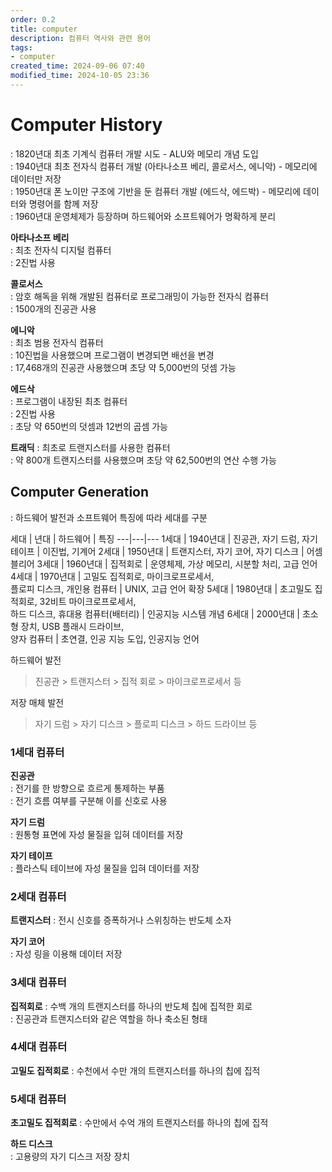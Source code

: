 ```yaml
---
order: 0.2
title: computer
description: 컴퓨터 역사와 관련 용어
tags:
- computer
created_time: 2024-09-06 07:40
modified_time: 2024-10-05 23:36
---
```


# Computer History
: 1820년대 최초 기계식 컴퓨터 개발 시도 - ALU와 메모리 개념 도입    
: 1940년대 최초 전자식 컴퓨터 개발 (아타나소프 베리, 콜로서스, 에니악) - 메모리에 데이터만 저장  
: 1950년대 폰 노이만 구조에 기반을 둔 컴퓨터 개발 (에드삭, 에드박) - 메모리에 데이터와 명령어를 함께 저장  
: 1960년대 운영체제가 등장하며 하드웨어와 소프트웨어가 명확하게 분리


**아타나소프 베리**  
: 최초 전자식 디지털 컴퓨터   
: 2진법 사용 

**콜로서스**  
: 암호 해독을 위해 개발된 컴퓨터로 프로그래밍이 가능한 전자식 컴퓨터  
: 1500개의 진공관 사용  

**에니악**  
: 최초 범용 전자식 컴퓨터  
: 10진법을 사용했으며 프로그램이 변경되면 배선을 변경  
: 17,468개의 진공관 사용했으며 초당 약 5,000번의 덧셈 가능  

**에드삭**  
: 프로그램이 내장된 최초 컴퓨터  
: 2진법 사용  
: 초당 약 650번의 덧셈과 12번의 곱셈 가능  

**트래딕**
: 최초로 트랜지스터를 사용한 컴퓨터  
: 약 800개 트랜지스터를 사용했으며 초당 약 62,500번의 연산 수행 가능  



## Computer Generation
: 하드웨어 발전과 소프트웨어 특징에 따라 세대를 구분  

세대 | 년대 | 하드웨어 | 특징 
---|---|---
1세대 | 1940년대 | 진공관, 자기 드럼, 자기 테이프 | 이진법, 기계어
2세대 | 1950년대 | 트랜지스터, 자기 코어, 자기 디스크 | 어셈블리어
3세대 | 1960년대 | 집적회로 | 운영체제, 가상 메모리, 시분할 처리, 고급 언어
4세대 | 1970년대 | 고밀도 집적회로, 마이크로프로세서, <br>플로피 디스크, 개인용 컴퓨터 | UNIX, 고급 언어 확장
5세대 | 1980년대 | 초고밀도 집적회로, 32비트 마이크로프로세서, <br>하드 디스크, 휴대용 컴퓨터(배터리) | 인공지능 시스템 개념
6세대 | 2000년대 | 초소형 장치, USB 플래시 드라이브, <br>양자 컴퓨터 | 초연결, 인공 지능 도입, 인공지능 언어

하드웨어 발전
> 진공관 > 트랜지스터 > 집적 회로 > 마이크로프로세서 등

저장 매체 발전
> 자기 드럼 > 자기 디스크 > 플로피 디스크 > 하드 드라이브 등



### 1세대 컴퓨터

**진공관**  
: 전기를 한 방향으로 흐르게 통제하는 부품  
: 전기 흐름 여부를 구분해 이를 신호로 사용  

**자기 드럼**  
: 원통형 표면에 자성 물질을 입혀 데이터를 저장  

**자기 테이프**  
: 플라스틱 테이브에 자성 물질을 입혀 데이터를 저장  


### 2세대 컴퓨터

**트랜지스터**
: 전시 신호를 증폭하거나 스위칭하는 반도체 소자  

**자기 코어**  
: 자성 링을 이용해 데이터 저장  


### 3세대 컴퓨터

**집적회로**
: 수백 개의 트랜지스터를 하나의 반도체 칩에 집적한 회로  
: 진공관과 트랜지스터와 같은 역할을 하나 축소된 형태  


### 4세대 컴퓨터

**고밀도 집적회로**
: 수천에서 수만 개의 트랜지스터를 하나의 칩에 집적  


### 5세대 컴퓨터

**초고밀도 집적회로**
: 수만에서 수억 개의 트랜지스터를 하나의 칩에 집적  

**하드 디스크**  
: 고용량의 자기 디스크 저장 장치